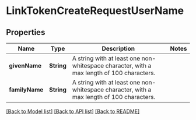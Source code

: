 # LinkTokenCreateRequestUserName

## Properties
Name | Type | Description | Notes
------------ | ------------- | ------------- | -------------
**givenName** | **String** | A string with at least one non-whitespace character, with a max length of 100 characters. | 
**familyName** | **String** | A string with at least one non-whitespace character, with a max length of 100 characters. | 

[[Back to Model list]](../README.md#documentation-for-models) [[Back to API list]](../README.md#documentation-for-api-endpoints) [[Back to README]](../README.md)


